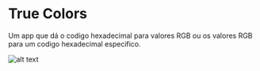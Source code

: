 # True Colors
Um app que dá o codigo hexadecimal para valores RGB ou os valores RGB para um codigo hexadecimal especifico.

![alt text](https://github.com/cdcavagnolli/trueColors/blob/master/trueColors.gif?raw=true)
